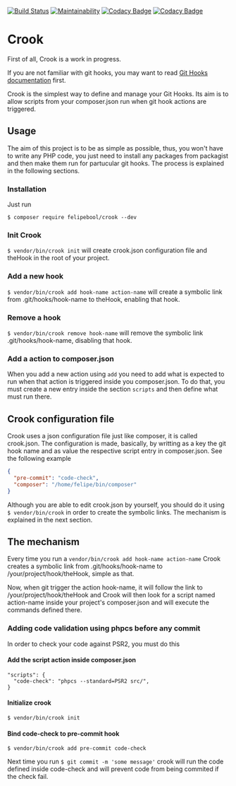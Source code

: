[![Build Status](https://travis-ci.org/felipebool/crook.svg?branch=master)](https://travis-ci.org/felipebool/crook)
[![Maintainability](https://api.codeclimate.com/v1/badges/dda7bbc045a955530da4/maintainability)](https://codeclimate.com/github/felipebool/crook/maintainability)
[![Codacy Badge](https://api.codacy.com/project/badge/Grade/2849859fd1ad4d299bf7403a85171319)](https://www.codacy.com/app/felipebool/crook?utm_source=github.com&amp;utm_medium=referral&amp;utm_content=felipebool/crook&amp;utm_campaign=Badge_Grade)
[![Codacy Badge](https://api.codacy.com/project/badge/Coverage/2849859fd1ad4d299bf7403a85171319)](https://www.codacy.com/app/felipebool/crook?utm_source=github.com&utm_medium=referral&utm_content=felipebool/crook&utm_campaign=Badge_Coverage)

# Crook
First of all, Crook is a work in progress.

If you are not familiar with git hooks, you may want to read [Git Hooks documentation](https://git-scm.com/docs/githooks) first.

Crook is the simplest way to define and manage your Git Hooks. Its aim is to allow scripts from your composer.json run when git hook actions are triggered. 

## Usage
The aim of this project is to be as simple as possible, thus, you won't have to write any PHP code, you just need to install any packages from packagist and then make them run for partucular git hooks. The process is explained in the following sections.

### Installation
Just run

```$ composer require felipebool/crook --dev```

### Init Crook
```$ vendor/bin/crook init``` will create crook.json configuration file and theHook in the root of your project.

### Add a new hook
```$ vendor/bin/crook add hook-name action-name``` will create a symbolic link from .git/hooks/hook-name to theHook, enabling that hook.

### Remove a hook
```$ vendor/bin/crook remove hook-name``` will remove the symbolic link .git/hooks/hook-name, disabling that hook.

### Add a action to composer.json
When you add a new action using ```add``` you need to add what is expected to run when that action is triggered inside you composer.json. To do that, you must create a new entry inside the section ```scripts``` and then define what must run there.

## Crook configuration file
Crook uses a json configuration file just like composer, it is called crook.json. The configuration is made, basically, by writting as a key the git hook name and as value the respective script entry in composer.json. See the following example
```json
{
  "pre-commit": "code-check",
  "composer": "/home/felipe/bin/composer"
}
```
Although you are able to edit crook.json by yourself, you should do it using ```$ vendor/bin/crook``` in order to create the symbolic links. The mechanism is explained in the next section.

## The mechanism
Every time you run a
```vendor/bin/crook add hook-name action-name```
Crook creates a symbolic link from .git/hooks/hook-name to /your/project/hook/theHook, simple as that.

Now, when git trigger the action hook-name, it will follow the link to /your/project/hook/theHook and Crook will then look for a script named action-name inside your project's composer.json and will execute the commands defined there.

### Adding code validation using phpcs before any commit
In order to check your code against PSR2, you must do this

#### Add the script action inside composer.json
```
"scripts": {
  "code-check": "phpcs --standard=PSR2 src/",
}
```

#### Initialize crook
```$ vendor/bin/crook init```

#### Bind code-check to pre-commit hook
```$ vendor/bin/crook add pre-commit code-check```

Next time you run ```$ git commit -m 'some message'``` crook will run the code defined inside code-check and will prevent code from being commited if the check fail.

